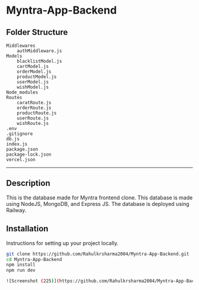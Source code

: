 # Myntra-App-Backend

Folder Structure
--------------------
    Middlewares
        authMiddleware.js
    Models
        blacklistModel.js
        cartModel.js
        orderModel.js
        productModel.js
        userModel.js
        wishModel.js
    Node_modules
    Routes
        caratRoute.js
        orderRoute.js
        productRoute.js
        userRoute.js
        wishRoute.js
    .env
    .gitignore
    db.js
    index.js
    package.json
    package-lock.json
    vercel.json

-----------------------------
## Description

This is the database made for Myntra frontend clone. This database is made using NodeJS, MongoDB, and Express JS. The database is deployed using Railway.

## Installation

Instructions for setting up your project locally.

```sh
git clone https://github.com/Rahulkrsharma2004/Myntra-App-Backend.git
cd Myntra-App-Backend
npm install
npm run dev

![Screenshot (225)](https://github.com/Rahulkrsharma2004/Myntra-App-Backend/assets/139108196/2ce06a97-1b27-428b-84fa-b34b766ff541).png

